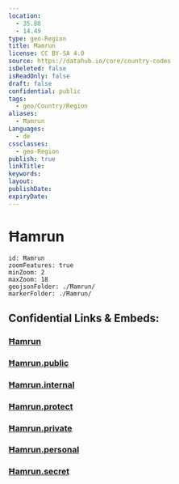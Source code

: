 ```yaml
---
location:
  - 35.88
  - 14.49
type: geo-Region
title: Ħamrun
license: CC BY-SA 4.0
source: https://datahub.io/core/country-codes
isDeleted: false
isReadOnly: false
draft: false
confidential: public
tags:
  - geo/Country/Region
aliases:
  - Ħamrun
Languages:
  - de
cssclasses:
  - geo-Region
publish: true
linkTitle:
keywords:
layout:
publishDate:
expiryDate:
---
```


# Ħamrun

```leaflet
id: Ħamrun
zoomFeatures: true 
minZoom: 2 
maxZoom: 18
geojsonFolder: ./Ħamrun/
markerFolder: ./Ħamrun/
```


## Confidential Links & Embeds: 

### [Ħamrun](/_Standards/Earth/Continent/Europe/Europe~South/Malta/Cities~Malta/Ħamrun.md) 

### [Ħamrun.public](/_public/Earth/Continent/Europe/Europe~South/Malta/Cities~Malta/Ħamrun.public.md) 

### [Ħamrun.internal](/_internal/Earth/Continent/Europe/Europe~South/Malta/Cities~Malta/Ħamrun.internal.md) 

### [Ħamrun.protect](/_protect/Earth/Continent/Europe/Europe~South/Malta/Cities~Malta/Ħamrun.protect.md) 

### [Ħamrun.private](/_private/Earth/Continent/Europe/Europe~South/Malta/Cities~Malta/Ħamrun.private.md) 

### [Ħamrun.personal](/_personal/Earth/Continent/Europe/Europe~South/Malta/Cities~Malta/Ħamrun.personal.md) 

### [Ħamrun.secret](/_secret/Earth/Continent/Europe/Europe~South/Malta/Cities~Malta/Ħamrun.secret.md)

